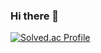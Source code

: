 ### Hi there 👋
[![Solved.ac Profile](http://mazassumnida.wtf/api/v2/generate_badge?boj=tjwndnjs1998)](https://solved.ac/tjwndnjs1998/)



<!--
**Joowon-Seo/Joowon-Seo** is a ✨ _special_ ✨ repository because its `README.md` (this file) appears on your GitHub profile.

Here are some ideas to get you started:

- 🔭 I’m currently working on ...
- 🌱 I’m currently learning ...
- 👯 I’m looking to collaborate on ...
- 🤔 I’m looking for help with ...
- 💬 Ask me about ...
- 📫 How to reach me: ...
- 😄 Pronouns: ...
- ⚡ Fun fact: ...
-->
